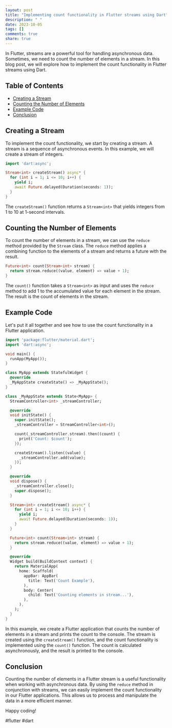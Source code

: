 ```yaml
---
layout: post
title: "Implementing count functionality in Flutter streams using Dart"
description: " "
date: 2023-10-05
tags: []
comments: true
share: true
---
```


In Flutter, streams are a powerful tool for handling asynchronous data. Sometimes, we need to count the number of elements in a stream. In this blog post, we will explore how to implement the count functionality in Flutter streams using Dart.

## Table of Contents
- [Creating a Stream](#creating-a-stream)
- [Counting the Number of Elements](#counting-the-number-of-elements)
- [Example Code](#example-code)
- [Conclusion](#conclusion)

## Creating a Stream
To implement the count functionality, we start by creating a stream. A stream is a sequence of asynchronous events. In this example, we will create a stream of integers.

```dart
import 'dart:async';

Stream<int> createStream() async* {
  for (int i = 1; i <= 10; i++) {
    yield i;
    await Future.delayed(Duration(seconds: 1));
  }
}
```

The `createStream()` function returns a `Stream<int>` that yields integers from 1 to 10 at 1-second intervals.

## Counting the Number of Elements
To count the number of elements in a stream, we can use the `reduce` method provided by the `Stream` class. The `reduce` method applies a combining function to the elements of a stream and returns a future with the result.

```dart
Future<int> count(Stream<int> stream) {
  return stream.reduce((value, element) => value + 1);
}
```

The `count()` function takes a `Stream<int>` as input and uses the `reduce` method to add 1 to the accumulated value for each element in the stream. The result is the count of elements in the stream.

## Example Code
Let's put it all together and see how to use the count functionality in a Flutter application.

```dart
import 'package:flutter/material.dart';
import 'dart:async';

void main() {
  runApp(MyApp());
}

class MyApp extends StatefulWidget {
  @override
  _MyAppState createState() => _MyAppState();
}

class _MyAppState extends State<MyApp> {
  StreamController<int> _streamController;

  @override
  void initState() {
    super.initState();
    _streamController = StreamController<int>();

    count(_streamController.stream).then((count) {
      print('Count: $count');
    });

    createStream().listen((value) {
      _streamController.add(value);
    });
  }

  @override
  void dispose() {
    _streamController.close();
    super.dispose();
  }

  Stream<int> createStream() async* {
    for (int i = 1; i <= 10; i++) {
      yield i;
      await Future.delayed(Duration(seconds: 1));
    }
  }

  Future<int> count(Stream<int> stream) {
    return stream.reduce((value, element) => value + 1);
  }

  @override
  Widget build(BuildContext context) {
    return MaterialApp(
      home: Scaffold(
        appBar: AppBar(
          title: Text('Count Example'),
        ),
        body: Center(
          child: Text('Counting elements in stream...'),
        ),
      ),
    );
  }
}
```

In this example, we create a Flutter application that counts the number of elements in a stream and prints the count to the console. The stream is created using the `createStream()` function, and the count functionality is implemented using the `count()` function. The count is calculated asynchronously, and the result is printed to the console.

## Conclusion
Counting the number of elements in a Flutter stream is a useful functionality when working with asynchronous data. By using the `reduce` method in conjunction with streams, we can easily implement the count functionality in our Flutter applications. This allows us to process and manipulate the data in a more efficient manner.

Happy coding!

#flutter #dart